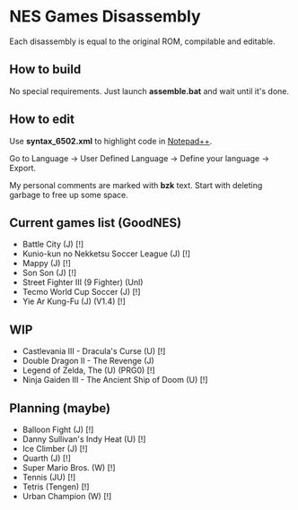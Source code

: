 # NES Games Disassembly

Each disassembly is equal to the original ROM, compilable and editable.



## How to build

No special requirements. Just launch **assemble.bat** and wait until it's done.



## How to edit

Use **syntax_6502.xml** to highlight code in [Notepad++](https://notepad-plus-plus.org/).

Go to Language -> User Defined Language -> Define your language -> Export.

My personal comments are marked with **bzk** text. Start with deleting garbage to free up some space.



## Current games list (GoodNES)
* Battle City (J) [!]
* Kunio-kun no Nekketsu Soccer League (J) [!]
* Mappy (J) [!]
* Son Son (J) [!]
* Street Fighter III (9 Fighter) (Unl)
* Tecmo World Cup Soccer (J) [!]
* Yie Ar Kung-Fu (J) (V1.4) [!]

## WIP
* Castlevania III - Dracula's Curse (U) [!]
* Double Dragon II - The Revenge (J)
* Legend of Zelda, The (U) (PRG0) [!]
* Ninja Gaiden III - The Ancient Ship of Doom (U) [!]

## Planning (maybe)
* Balloon Fight (J) [!]
* Danny Sullivan's Indy Heat (U) [!]
* Ice Climber (J) [!]
* Quarth (J) [!]
* Super Mario Bros. (W) [!]
* Tennis (JU) [!]
* Tetris (Tengen) [!]
* Urban Champion (W) [!]
